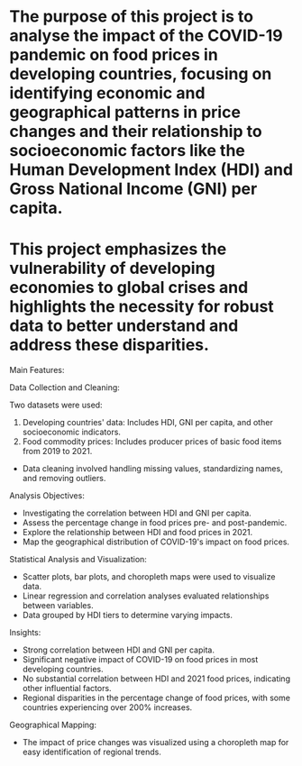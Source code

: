 # The purpose of this project is to analyse the impact of the COVID-19 pandemic on food prices in developing countries, focusing on identifying economic and geographical patterns in price changes and their relationship to socioeconomic factors like the Human Development Index (HDI) and Gross National Income (GNI) per capita.

# This project emphasizes the vulnerability of developing economies to global crises and highlights the necessity for robust data to better understand and address these disparities.

Main Features:

Data Collection and Cleaning:

Two datasets were used:
1. Developing countries' data: Includes HDI, GNI per capita, and other socioeconomic indicators.
2. Food commodity prices: Includes producer prices of basic food items from 2019 to 2021.
- Data cleaning involved handling missing values, standardizing names, and removing outliers.

Analysis Objectives:

- Investigating the correlation between HDI and GNI per capita.
- Assess the percentage change in food prices pre- and post-pandemic.
- Explore the relationship between HDI and food prices in 2021.
- Map the geographical distribution of COVID-19's impact on food prices.

Statistical Analysis and Visualization:

- Scatter plots, bar plots, and choropleth maps were used to visualize data.
- Linear regression and correlation analyses evaluated relationships between variables.
- Data grouped by HDI tiers to determine varying impacts.

Insights:

- Strong correlation between HDI and GNI per capita.
- Significant negative impact of COVID-19 on food prices in most developing countries.
- No substantial correlation between HDI and 2021 food prices, indicating other influential factors.
- Regional disparities in the percentage change of food prices, with some countries experiencing over 200% increases.

Geographical Mapping:

- The impact of price changes was visualized using a choropleth map for easy identification of regional trends.
